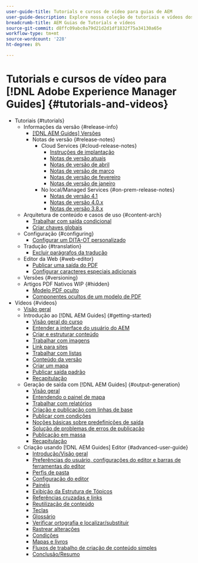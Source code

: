```yaml
---
user-guide-title: Tutorials e cursos de vídeo para guias de AEM
user-guide-description: Explore nossa coleção de tutoriais e vídeos dos Guias do Adobe Experience Manager.
breadcrumb-title: AEM Guias de Tutorials e vídeos
source-git-commit: d8ffc09abc0a79d21d2d1df1832f75a34130a65e
workflow-type: tm+mt
source-wordcount: '228'
ht-degree: 8%

---
```



# Tutorials e cursos de vídeo para [!DNL Adobe Experience Manager Guides] {#tutorials-and-videos}

+ Tutoriais {#tutorials}
   + Informações da versão {#release-info}
      + [[!DNL AEM Guides] Versões](./tutorials/release-info/latest-release-info.md)
      + Notas de versão {#release-notes}
         + Cloud Services {#cloud-release-notes}
            + [Instruções de implantação](./tutorials/release-info/deploy-xml-on-aemaacs.md)
            + [Notas de versão atuais](./tutorials/release-info/release-notes-2022.5.0.md)
            + [Notas de versão de abril](./tutorials/release-info/release-notes-2022.4.0.md)
            + [Notas de versão de março](./tutorials/release-info/release-notes-2022.3.0.md)
            + [Notas de versão de fevereiro](./tutorials/release-info/release-notes-2022.2.0.md)
            + [Notas de versão de janeiro](./tutorials/release-info/release-notes-2022.1.0.md)
         + No local/Managed Services {#on-prem-release-notes}
            + [Notas de versão 4.1](./tutorials/release-info/release-notes-4.1.md)
            + [Notas de versão 4.0.x](https://helpx.adobe.com/xml-documentation-for-experience-manager/release-note/release-notes-xml-documentation-solution-4-0.html)
            + [Notas de versão 3.8.x](https://helpx.adobe.com/xml-documentation-for-experience-manager/release-note/release-notes-xml-documentation-solution-3-8.html)
   + Arquitetura de conteúdo e casos de uso {#content-arch}
      + [Trabalhar com saída condicional](./tutorials/content-architecture/create-and-use-conditions.md)
      + [Criar chaves globais](./tutorials/content-architecture/create-global-keys.md)
   + Configuração {#configuring}
      + [Configurar um DITA-OT personalizado](./tutorials/configuring/setup-a-custom-dita-ot.md)
   + Tradução {#translation}
      + [Excluir parágrafos da tradução](./tutorials/translation/exclude-paragraphs-from-translation.md)
   + Editor da Web {#web-editor}
      + [Publicar uma saída do PDF](./tutorials/web-editor/native-pdf-web-editor.md)
      + [Configurar caracteres especiais adicionais](./tutorials/web-editor/configure-additional-special-characters.md)
   + Versões {#versioning}
   + Artigos PDF Nativos WIP {#hidden}
      + [Modelo PDF oculto](./tutorials/native-pdf/pdf-template.md)
      + [Componentes ocultos de um modelo de PDF](./tutorials/native-pdf/components-pdf-template.md)
+ Vídeos {#videos}
   + [Visão geral](./courses/overview.md)
   + Introdução ao [!DNL AEM Guides] {#getting-started}
      + [Visão geral do curso](./courses/course-1/overview.md)
      + [Entender a interface do usuário do AEM](./courses/course-1/understanding-the-aem-user-interface.md)
      + [Criar e estruturar conteúdo](./courses/course-1/creating-and-structuring-content.md)
      + [Trabalhar com imagens](./courses/course-1/working-with-images.md)
      + [Link para sites](./courses/course-1/linking-to-websites.md)
      + [Trabalhar com listas](./courses/course-1/working-with-lists.md)
      + [Conteúdo da versão](./courses/course-1/versioning-content.md)
      + [Criar um mapa](./courses/course-1/creating-a-map.md)
      + [Publicar saída padrão](./courses/course-1/publishing-default-output.md)
      + [Recapitulação](./courses/course-1/recap.md)
   + Geração de saída com [!DNL AEM Guides] {#output-generation}
      + [Visão geral](./courses/course-2/overview.md)
      + [Entendendo o painel de mapa](./courses/course-2/introduction-to-the-map-dashboard.md)
      + [Trabalhar com relatórios](./courses/course-2/working-with-reports.md)
      + [Criação e publicação com linhas de base](./courses/course-2/creating-and-publishing-with-baselines.md)
      + [Publicar com condições](./courses/course-2/publishing-with-conditions.md)
      + [Noções básicas sobre predefinições de saída](./courses/course-2/output-presets.md)
      + [Solução de problemas de erros de publicação](./courses/course-2/troubleshooting-publishing-errors.md)
      + [Publicação em massa](./courses/course-2/bulk-publishing.md)
      + [Recapitulação](./courses/course-2/recap.md)
   + Criação usando [!DNL AEM Guides] Editor {#advanced-user-guide}
      + [Introdução/Visão geral](./courses/course-3/overview.md)
      + [Preferências do usuário, configurações do editor e barras de ferramentas do editor](./courses/course-3/user-settings-preferences-toolbars.md)
      + [Perfis de pasta](./courses/course-3/folder-profiles.md)
      + [Configuração do editor](./courses/course-3/editor-configuration.md)
      + [Painéis](./courses/course-3/panels.md)
      + [Exibição da Estrutura de Tópicos](./courses/course-3/outline-view.md)
      + [Referências cruzadas e links](./courses/course-3/cross-references-and-links.md)
      + [Reutilização de conteúdo](./courses/course-3/content-reuse.md)
      + [Teclas](./courses/course-3/keys.md)
      + [Glossário](./courses/course-3/glossary.md)
      + [Verificar ortografia e localizar/substituir](./courses/course-3/spell-check.md)
      + [Rastrear alterações](./courses/course-3/track-changes.md)
      + [Condições](./courses/course-3/conditions.md)
      + [Mapas e livros](./courses/course-3/maps-and-bookmaps.md)
      + [Fluxos de trabalho de criação de conteúdo simples](./courses/course-3/simple-content-creation-workflows.md)
      + [Conclusão/Resumo](./courses/course-3/recap.md)